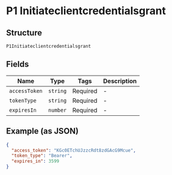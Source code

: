 
# P1 Initiateclientcredentialsgrant

## Structure

`P1Initiateclientcredentialsgrant`

## Fields

| Name | Type | Tags | Description |
|  --- | --- | --- | --- |
| `accessToken` | `string` | Required | - |
| `tokenType` | `string` | Required | - |
| `expiresIn` | `number` | Required | - |

## Example (as JSON)

```json
{
  "access_token": "KGc0ETchUJzzcRdt8zdGAcG9Mcue",
  "token_type": "Bearer",
  "expires_in": 3599
}
```

